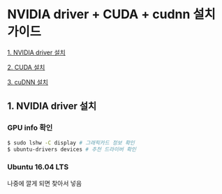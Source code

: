 
# NVIDIA driver + CUDA + cudnn 설치 가이드
   [1. NVIDIA driver 설치](#1.-NVIDIA-driver-설치)

   [2. CUDA 설치](#2.-CUDA-설치)

   [3. cuDNN 설치](#3.-cuDNN-설치)


## 1. NVIDIA driver 설치 <a name="1.-NVIDIA-driver-설치"></a>

  ### GPU info 확인
  ```bash
  $ sudo lshw -C display # 그래픽카드 정보 확인
  $ ubuntu-drivers devices # 추천 드라이버 확인
  ```
  ### Ubuntu 16.04 LTS 
  나중에 깔게 되면 찾아서 넣음
  

